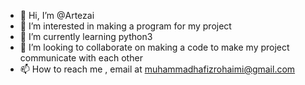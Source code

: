- 👋 Hi, I’m @Artezai
- 👀 I’m interested in making a program for my project
- 🌱 I’m currently learning python3
- 💞️ I’m looking to collaborate on making a code to make my project communicate with each other
- 📫 How to reach me , email at muhammadhafizrohaimi@gmail.com

<!---
Artezai/Artezai is a ✨ special ✨ repository because its `README.md` (this file) appears on your GitHub profile.
You can click the Preview link to take a look at your changes.
--->
